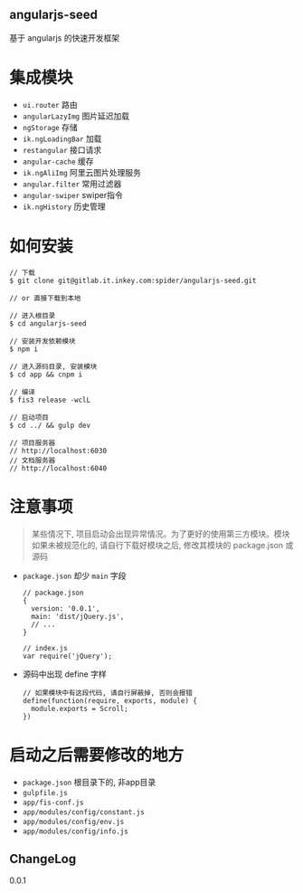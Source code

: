 angularjs-seed
---
基于 angularjs 的快速开发框架

集成模块
===
- `ui.router` 路由
- `angularLazyImg` 图片延迟加载
- `ngStorage` 存储
- `ik.ngLoadingBar` 加载
- `restangular` 接口请求
- `angular-cache` 缓存
- `ik.ngAliImg` 阿里云图片处理服务
- `angular.filter` 常用过滤器
- `angular-swiper` swiper指令
- `ik.ngHistory` 历史管理

如何安装
===
```
// 下载
$ git clone git@gitlab.it.inkey.com:spider/angularjs-seed.git

// or 直接下载到本地

// 进入根目录
$ cd angularjs-seed

// 安装开发依赖模块
$ npm i 

// 进入源码目录, 安装模块
$ cd app && cnpm i

// 编译
$ fis3 release -wclL

// 启动项目
$ cd ../ && gulp dev 

// 项目服务器
// http://localhost:6030 
// 文档服务器
// http://localhost:6040 
```

注意事项
===
> 某些情况下, 项目启动会出现异常情况。为了更好的使用第三方模块。模块如果未被规范化的, 请自行下载好模块之后, 修改其模块的 package.json 或 源码

- `package.json` 却少 `main` 字段

  ```
  // package.json
  {
    version: '0.0.1',
    main: 'dist/jQuery.js',
    // ...
  }

  // index.js
  var require('jQuery');
  ```

- 源码中出现 define 字样

  ```
  // 如果模块中有这段代码, 请自行屏蔽掉, 否则会报错
  define(function(require, exports, module) {
    module.exports = Scroll;
  })
  ```

启动之后需要修改的地方
===
- `package.json` 根目录下的, 非app目录
- `gulpfile.js`
- `app/fis-conf.js`
- `app/modules/config/constant.js`
- `app/modules/config/env.js`
- `app/modules/config/info.js`


ChangeLog
---
0.0.1

